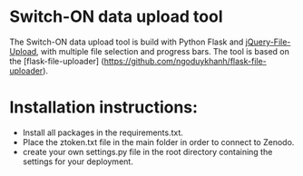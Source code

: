 Switch-ON data upload tool
===================

The Switch-ON data upload tool is build with Python Flask and [jQuery-File-Upload](https://github.com/blueimp/jQuery-File-Upload/), with multiple file selection and progress bars. The tool is based on the [flask-file-uploader] (https://github.com/ngoduykhanh/flask-file-uploader).


Installation instructions:
===================
- Install all packages in the requirements.txt. 
- Place the ztoken.txt file in the main folder in order to connect to Zenodo.
- create your own settings.py file in the root directory containing the settings for your deployment.